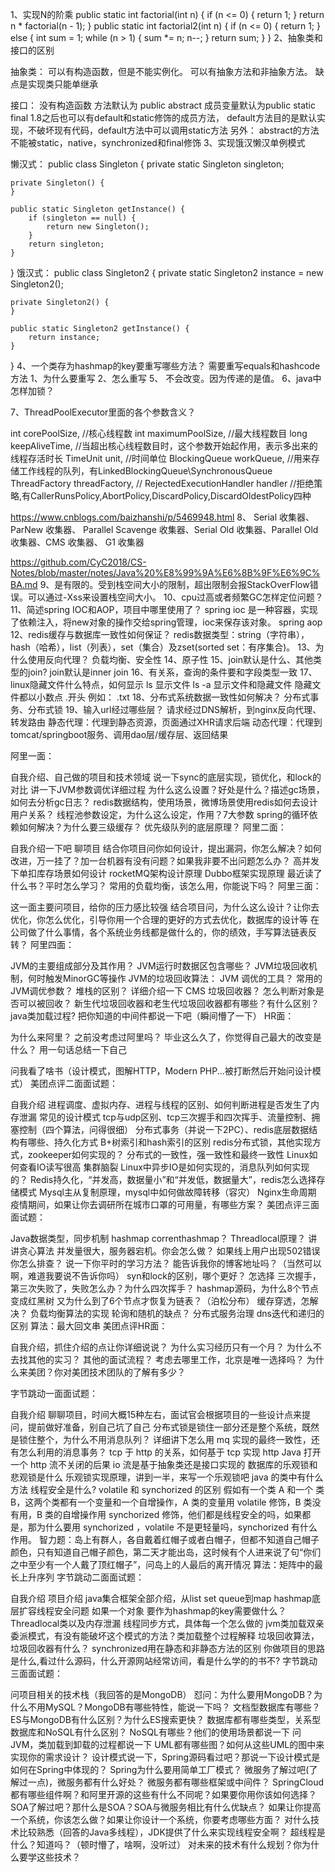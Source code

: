 1、实现N的阶乘
 public static int factorial(int n) {
        if (n <= 0) {
            return 1;
        }
        return n * factorial(n - 1);
}
public static int factorial2(int n) {
        if (n <= 0) {
            return 1;
        } else {
            int sum = 1;
            while (n > 1) {
                sum *= n;
                n--;
            }
            return sum;
        }
    }
2、抽象类和接口的区别

抽象类：
可以有构造函数，但是不能实例化。
可以有抽象方法和非抽象方法。
缺点是实现类只能单继承

接口：
没有构造函数
方法默认为 public abstract
成员变量默认为public static final
1.8之后也可以有default和static修饰的成员方法，
default方法目的是默认实现，不破坏现有代码，default方法中可以调用static方法
另外：
abstract的方法不能被static，native，synchronized和final修饰
3、实现饿汉懒汉单例模式

懒汉式：
public class Singleton {
    private static Singleton singleton;

    private Singleton() {
    }
    
    public static Singleton getInstance() {
        if (singleton == null) {
            return new Singleton();
        }
        return singleton;
    }
}
饿汉式：
public class Singleton2 {
    private static Singleton2 instance = new Singleton2();

    private Singleton2() {
    }
    
    public static Singleton2 getInstance() {
        return instance;
    }
}
4、一个类存为hashmap的key要重写哪些方法？
需要重写equals和hashcode方法
		1、为什么要重写
		2、怎么重写
5、
不会改变。因为传递的是值。
6、java中怎样加锁？


7、ThreadPoolExecutor里面的各个参数含义？

int corePoolSize,    //核心线程数
int maximumPoolSize, //最大线程数目
long keepAliveTime,    //当超出核心线程数目时，这个参数开始起作用，表示多出来的线程存活时长
TimeUnit unit,         //时间单位
BlockingQueue<Runnable> workQueue, //用来存储工作线程的队列，有LinkedBlockingQueue\SynchronousQueue
ThreadFactory threadFactory,      //
RejectedExecutionHandler handler //拒绝策略,有CallerRunsPolicy,AbortPolicy,DiscardPolicy,DiscardOldestPolicy四种

https://www.cnblogs.com/baizhanshi/p/5469948.html
8、
Serial 收集器、ParNew 收集器、 Parallel Scavenge 收集器、Serial Old 收集器、Parallel Old 收集器、CMS 收集器、 G1 收集器

https://github.com/CyC2018/CS-Notes/blob/master/notes/Java%20%E8%99%9A%E6%8B%9F%E6%9C%BA.md
9、是有限的。受到栈空间大小的限制，超出限制会报StackOverFlow错误。可以通过-Xss来设置栈空间大小。
10、cpu过高或者频繁GC怎样定位问题？
11、简述spring IOC和AOP，项目中哪里使用了？
spring ioc 是一种容器，实现了依赖注入，将new对象的操作交给spring管理，ioc来保存该对象。
spring aop 
12、redis缓存与数据库一致性如何保证？
redis数据类型：string（字符串），hash（哈希），list（列表），set（集合）及zset(sorted set：有序集合)。
13、为什么使用反向代理？
负载均衡、安全性
14、原子性
15、join默认是什么、其他类型的join?
join默认是inner join
16、有关系，查询的条件要和字段类型一致
17、linux隐藏文件什么特点，如何显示
ls     显示文件
ls -a  显示文件和隐藏文件
隐藏文件都以小数点 .开头  例如： .txt
18、分布式系统数据一致性如何解决？
分布式事务、分布式锁
19、输入url经过哪些层？
请求经过DNS解析，到nginx反向代理、转发路由
静态代理：代理到静态资源，页面通过XHR请求后端
动态代理：代理到tomcat/springboot服务、调用dao层/缓存层、返回结果





阿里一面：

自我介绍、自己做的项目和技术领域
说一下sync的底层实现，锁优化，和lock的对比
讲一下JVM参数调优详细过程
为什么这么设置？好处是什么？描述gc场景，如何去分析gc日志？
redis数据结构，使用场景，微博场景使用redis如何去设计用户关系？
线程池参数设定，为什么这么设定，作用？7大参数
spring的循环依赖如何解决？为什么要三级缓存？
优先级队列的底层原理？
阿里二面：

自我介绍一下吧
聊项目
结合你项目问你如何设计，提出漏洞，你怎么解决？如何改进，万一挂了？加一台机器有没有问题？如果我非要不出问题怎么办？
高并发下单扣库存场景如何设计
rocketMQ架构设计原理
Dubbo框架实现原理
最近读了什么书？平时怎么学习？
常用的负载均衡，该怎么用，你能说下吗？
阿里三面：

这一面主要问项目，给你的压力感比较强
结合项目问，为什么这么设计？让你去优化，你怎么优化，引导你用一个合理的更好的方式去优化，数据库的设计等
在公司做了什么事情，各个系统业务线都是做什么的，你的绩效，手写算法链表反转？
阿里四面：

JVM的主要组成部分及其作用？
JVM运行时数据区包含哪些？
JVM垃圾回收机制，何时触发MinorGC等操作
JVM的垃圾回收算法：
JVM 调优的工具？
常用的JVM调优参数？
堆栈的区别？
详细介绍一下 CMS 垃圾回收器？
怎么判断对象是否可以被回收？
新生代垃圾回收器和老生代垃圾回收器都有哪些？有什么区别？
java类加载过程?
把你知道的中间件都说一下吧（瞬间懵了一下）
HR面：

为什么来阿里？
之前没考虑过阿里吗？
毕业这么久了，你觉得自己最大的改变是什么？
用一句话总结一下自己



问我看了啥书（设计模式，图解HTTP，Modern PHP...被打断然后开始问设计模式）
美团点评二面面试题：

自我介绍
进程调度、虚拟内存、进程与线程的区别、如何判断进程是否发生了内存泄漏
常见的设计模式
tcp与udp区别、tcp三次握手和四次挥手、流量控制、拥塞控制（四个算法，问得很细）
分布式事务（并说一下2PC）、redis底层数据结构有哪些、持久化方式
B+树索引和hash索引的区别
redis分布式锁，其他实现方式，zookeeper如何实现的？
分布式的一致性，强一致性和最终一致性
Linux如何查看IO读写很高
集群脑裂
Linux中异步IO是如何实现的，消息队列如何实现的？
Redis持久化，“并发高，数据量小”和“并发低，数据量大”，redis怎么选择存储模式
Mysql主从复制原理，mysql中如何做故障转移（容灾）
Nginx生命周期
疫情期间，如果让你去调研所在城市口罩的可用量，有哪些方案？
美团点评三面面试题：

Java数据类型，同步机制
hashmap correnthashmap？
Threadlocal原理？
讲讲贪心算法
并发量很大，服务器宕机。你会怎么做？
如果线上用户出现502错误你怎么排查？
说一下你平时的学习方法？
能告诉我你的博客地址吗？（当然可以啊，难道我要说不告诉你吗）
syn和lock的区别，哪个更好？
怎选择 三次握手，第三次失败了，失败怎么办？为什么四次挥手？
hashmap源码，为什么8个节点变成红黑树 又为什么到了6个节点才恢复为链表？（泊松分布）
缓存穿透，怎解决？
负载均衡算法的实现
轮询和随机的缺点？
分布式服务治理
dns迭代和递归的区别
算法：最大回文串
美团点评HR面：

自我介绍，抓住介绍的点让你详细说说？
为什么实习经历只有一个月？
为什么不去找其他的实习？
其他的面试流程？
考虑去哪里工作，北京是唯一选择吗？
为什么来美团？你对美团技术团队的了解有多少？

字节跳动一面面试题：

自我介绍
聊聊项目，时间大概15种左右，面试官会根据项目的一些设计点来提问，提前做好准备，别自己坑了自己
分布式锁是锁住一部分还是整个系统，既然是锁住整个，为什么不用消息队列？
详细讲下怎么用 mq 实现的最终一致性，还有怎么利用的消息事务？
tcp 于 http 的关系，如何基于 tcp 实现 http
Java 打开一个 http 流不关闭的后果
io 流是基于抽象类还是接口实现的
数据库的乐观锁和悲观锁是什么
乐观锁实现原理，讲到一半，来写一个乐观锁吧
java 的类中有什么方法
线程安全是什么?
volatile 和 synchorized 的区别
假如有一个类 A 和一个 类 B，这两个类都有一个变量和一个自增操作，A 类的变量用 volatile 修饰，B 类没有用，B 类的自增操作用 synchorized 修饰，他们都是线程安全的吗，如果都是，那为什么要用 synchorized ，volatile 不是更轻量吗，synchorized 有什么作用。
智力题：岛上有群人，各自戴着红帽子或者白帽子，但都不知道自己帽子颜色，只有知道自己帽子颜色，第二天才能出岛，这时候有个人进来说了句“你们之中至少有一个人戴了顶红帽子”，问岛上的人最后的离开情况
算法：矩阵中的最长上升序列
字节跳动二面面试题：

自我介绍
项目介绍
java集合框架全部介绍，从list set queue到map
hashmap底层扩容线程安全问题
如果一个对象 要作为hashmap的key需要做什么？
Threadlocal类以及内存泄漏
线程同步方式，具体每一个怎么做的
jvm类加载双亲委派模式，有没有能破坏这个模式的方法？类加载整个过程解释
垃圾回收算法，垃圾回收器有什么？
synchronized用在静态和非静态方法的区别
你做项目的思路是什么,看过什么源码，什么开源网站经常访间，看是什么学的的书不?
字节跳动三面面试题：

问项目相关的技术栈（我回答的是MongoDB）
怼问：为什么要用MongoDB？为什么不用MySQL？MongoDB有哪些特性，能说一下吗？
文档型数据库有哪些？ES与MongoDB有什么区别？为什么ES搜索更快？
数据库都有哪些类型，关系型数据库和NoSQL有什么区别？
NoSQL有哪些？他们的使用场景都说一下
问JVM，类加载到卸载的过程都说一下
UML都有哪些图？如何从这些UML的图中来实现你的需求设计？
设计模式说一下，Spring源码看过吧？那说一下设计模式是如何在Spring中体现的？
Spring为什么要用简单工厂模式？
微服务了解过吧(了解过一点)，微服务都有什么好处？
微服务都有哪些框架或中间件？
SpringCloud都有哪些组件啊？和阿里开源的这些有什么不同呢？如果要你用你该如何选择？
SOA了解过吧？那什么是SOA？SOA与微服务相比有什么优缺点？
如果让你提高一个系统，你该怎么做？如果让你设计一个系统，你要考虑哪些方面？
对什么技术比较熟悉（回答的Java多线程），JDK提供了什么来实现线程安全啊？
超线程是什么？知道吗？（顿时懵了，啥啊，没听过）
对未来的技术有什么规划？你为什么要学这些技术？
